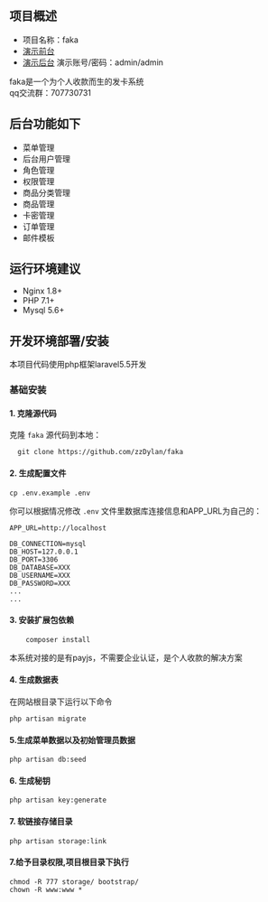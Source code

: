   ## 项目概述 
  * 项目名称：faka
  * [演示前台][1] 
  * [演示后台][2]
    演示账号/密码：admin/admin
  
  faka是一个为个人收款而生的发卡系统  
  qq交流群：707730731
  
  ## 后台功能如下
  - 菜单管理
  - 后台用户管理
  - 角色管理
  - 权限管理
  - 商品分类管理
  - 商品管理
  - 卡密管理
  - 订单管理
  - 邮件模板
  
  ## 运行环境建议
  
  - Nginx 1.8+
  - PHP 7.1+
  - Mysql 5.6+
  
  ## 开发环境部署/安装
  
  本项目代码使用php框架laravel5.5开发
  
  ### 基础安装
  
  #### 1. 克隆源代码
  
  克隆 `faka` 源代码到本地：
  
      git clone https://github.com/zzDylan/faka
  
  
  #### 2. 生成配置文件
  
  ```
  cp .env.example .env
  ```
  
  你可以根据情况修改 `.env` 文件里数据库连接信息和APP_URL为自己的：
  
  ```
  APP_URL=http://localhost
  
  DB_CONNECTION=mysql
  DB_HOST=127.0.0.1
  DB_PORT=3306
  DB_DATABASE=XXX
  DB_USERNAME=XXX
  DB_PASSWORD=XXX
  ...
  ...
  ```
  
 #### 3. 安装扩展包依赖
    
    	composer install
  本系统对接的是有payjs，不需要企业认证，是个人收款的解决方案

  
  #### 4. 生成数据表
  
  在网站根目录下运行以下命令
  
  ```shell
  php artisan migrate
  ```
  
  #### 5.生成菜单数据以及初始管理员数据
  
  ```shell
  php artisan db:seed
  ```
  
  
  #### 6. 生成秘钥
  
  ```shell
  php artisan key:generate
  ```

 #### 7. 软链接存储目录
  
  ```shell
  php artisan storage:link
  ```

 #### 7.给予目录权限,项目根目录下执行
   ```shell
   chmod -R 777 storage/ bootstrap/
   chown -R www:www *
   ```


  [1]: http://faka.51godream.com/
  [2]: http://faka.51godream.com/zzadmin
